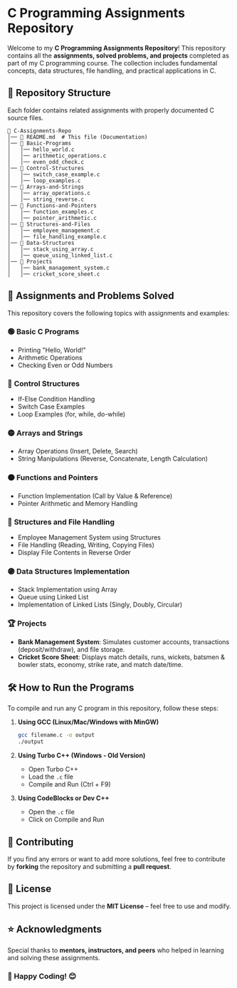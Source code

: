 # C Programming Assignments Repository

Welcome to my **C Programming Assignments Repository**! This repository contains all the **assignments, solved problems, and projects** completed as part of my C programming course. The collection includes fundamental concepts, data structures, file handling, and practical applications in C.

## 📌 Repository Structure

Each folder contains related assignments with properly documented C source files.

```
📂 C-Assignments-Repo
│── 📜 README.md  # This file (Documentation)
│── 📂 Basic-Programs
│   │── hello_world.c
│   │── arithmetic_operations.c
│   │── even_odd_check.c
│── 📂 Control-Structures
│   │── switch_case_example.c
│   │── loop_examples.c
│── 📂 Arrays-and-Strings
│   │── array_operations.c
│   │── string_reverse.c
│── 📂 Functions-and-Pointers
│   │── function_examples.c
│   │── pointer_arithmetic.c
│── 📂 Structures-and-Files
│   │── employee_management.c
│   │── file_handling_example.c
│── 📂 Data-Structures
│   │── stack_using_array.c
│   │── queue_using_linked_list.c
│── 📂 Projects
│   │── bank_management_system.c
│   │── cricket_score_sheet.c
```

## 🚀 Assignments and Problems Solved
This repository covers the following topics with assignments and examples:

### 🟢 **Basic C Programs**
- Printing "Hello, World!"
- Arithmetic Operations
- Checking Even or Odd Numbers

### 🔵 **Control Structures**
- If-Else Condition Handling
- Switch Case Examples
- Loop Examples (for, while, do-while)

### 🟡 **Arrays and Strings**
- Array Operations (Insert, Delete, Search)
- String Manipulations (Reverse, Concatenate, Length Calculation)

### 🟠 **Functions and Pointers**
- Function Implementation (Call by Value & Reference)
- Pointer Arithmetic and Memory Handling

### 🔴 **Structures and File Handling**
- Employee Management System using Structures
- File Handling (Reading, Writing, Copying Files)
- Display File Contents in Reverse Order

### 🟣 **Data Structures Implementation**
- Stack Implementation using Array
- Queue using Linked List
- Implementation of Linked Lists (Singly, Doubly, Circular)

### 🏆 **Projects**
- **Bank Management System**: Simulates customer accounts, transactions (deposit/withdraw), and file storage.
- **Cricket Score Sheet**: Displays match details, runs, wickets, batsmen & bowler stats, economy, strike rate, and match date/time.

## 🛠 How to Run the Programs
To compile and run any C program in this repository, follow these steps:

1. **Using GCC (Linux/Mac/Windows with MinGW)**
   ```sh
   gcc filename.c -o output
   ./output
   ```

2. **Using Turbo C++ (Windows - Old Version)**
   - Open Turbo C++
   - Load the `.c` file
   - Compile and Run (Ctrl + F9)

3. **Using CodeBlocks or Dev C++**
   - Open the `.c` file
   - Click on Compile and Run

## 🔗 Contributing
If you find any errors or want to add more solutions, feel free to contribute by **forking** the repository and submitting a **pull request**.

## 📜 License
This project is licensed under the **MIT License** – feel free to use and modify.

## ⭐ Acknowledgments
Special thanks to **mentors, instructors, and peers** who helped in learning and solving these assignments.

### 📢 Happy Coding! 😊

